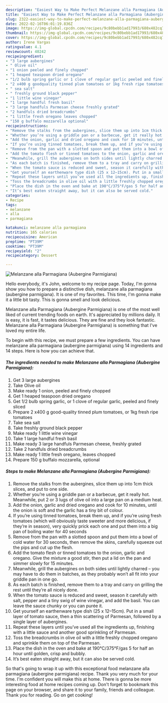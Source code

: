```yaml
---
description: "Easiest Way to Make Perfect Melanzane alla Parmagiana (Aubergine Parmigiana)"
title: "Easiest Way to Make Perfect Melanzane alla Parmagiana (Aubergine Parmigiana)"
slug: 2322-easiest-way-to-make-perfect-melanzane-alla-parmagiana-aubergine-parmigiana
date: 2022-02-16T06:01:19.836Z
image: https://img-global.cpcdn.com/recipes/9c80bebb1ad17993/680x482cq70/melanzane-alla-parmagiana-aubergine-parmigiana-recipe-main-photo.jpg
thumbnail: https://img-global.cpcdn.com/recipes/9c80bebb1ad17993/680x482cq70/melanzane-alla-parmagiana-aubergine-parmigiana-recipe-main-photo.jpg
cover: https://img-global.cpcdn.com/recipes/9c80bebb1ad17993/680x482cq70/melanzane-alla-parmagiana-aubergine-parmigiana-recipe-main-photo.jpg
author: Irene Vargas
ratingvalue: 4.1
reviewcount: 40242
recipeingredient:
- "3 large aubergines"
- " Olive oil"
- "1 onion peeled and finely chopped"
- "1 heaped teaspoon dried oregano"
- "1/2 bulb spring garlic or 1 clove of regular garlic peeled and finely sliced"
- "2 x400 g goodquality tinned plum tomatoes or 1kg fresh ripe tomatoes"
- " sea salt"
- " freshly ground black pepper"
- "1 little wine vinegar"
- "1 large handful fresh basil"
- "3 large handfuls Parmesan cheese freshly grated"
- "2 handfuls dried breadcrumbs"
- "1 little fresh oregano leaves chopped"
- "150 g buffalo mozzarella optional"
recipeinstructions:
- "Remove the stalks from the aubergines, slice them up into 1cm thick slices, and put to one side."
- "Whether you’re using a griddle pan or a barbecue, get it really hot. Meanwhile, put 2 or 3 lugs of olive oil into a large pan on a medium heat."
- "Add the onion, garlic and dried oregano and cook for 10 minutes, until the onion is soft and the garlic has a tiny bit of colour."
- "If you’re using tinned tomatoes, break them up, and if you’re using fresh tomatoes (which will obviously taste sweeter and more delicious, if they’re in season), very quickly prick each one and put them into a big pan of boiling water for 40 seconds"
- "Remove from the pan with a slotted spoon and put them into a bowl of cold water for 30 seconds, then remove the skins, carefully squeeze out the pips and cut up the flesh."
- "Add the tomato flesh or tinned tomatoes to the onion, garlic and oregano. Give the mixture a good stir, then put a lid on the pan and simmer slowly for 15 minutes."
- "Meanwhile, grill the aubergines on both sides until lightly charred – you may have to do them in batches, as they probably won’t all fit into your griddle pan in one go."
- "As each batch is finished, remove them to a tray and carry on grilling the rest until they’re all nicely done."
- "When the tomato sauce is reduced and sweet, season it carefully with salt, pepper and a tiny swig of wine vinegar, and add the basil. You can leave the sauce chunky or you can purée it."
- "Get yourself an earthenware type dish (25 x 12–15cm). Put in a small layer of tomato sauce, then a thin scattering of Parmesan, followed by a single layer of aubergines."
- "Repeat these layers until you’ve used all the ingredients up, finishing with a little sauce and another good sprinkling of Parmesan."
- "Toss the breadcrumbs in olive oil with a little freshly chopped oregano and sprinkle them on top of the Parmesan."
- "Place the dish in the oven and bake at 190°C/375°F/gas 5 for half an hour until golden, crisp and bubbly."
- "It’s best eaten straight away, but it can also be served cold."
categories:
- Recipe
tags:
- melanzane
- alla
- parmagiana

katakunci: melanzane alla parmagiana 
nutrition: 165 calories
recipecuisine: American
preptime: "PT39M"
cooktime: "PT39M"
recipeyield: "2"
recipecategory: Dessert

---
```



![Melanzane alla Parmagiana (Aubergine Parmigiana)](https://img-global.cpcdn.com/recipes/9c80bebb1ad17993/680x482cq70/melanzane-alla-parmagiana-aubergine-parmigiana-recipe-main-photo.jpg)

Hello everybody, it's John, welcome to my recipe page. Today, I'm gonna show you how to prepare a distinctive dish, melanzane alla parmagiana (aubergine parmigiana). It is one of my favorites. This time, I'm gonna make it a little bit tasty. This is gonna smell and look delicious.

Melanzane alla Parmagiana (Aubergine Parmigiana) is one of the most well liked of current trending foods on earth. It's appreciated by millions daily. It is easy, it is fast, it tastes delicious. They are fine and they look fantastic. Melanzane alla Parmagiana (Aubergine Parmigiana) is something that I've loved my entire life.




To begin with this recipe, we must prepare a few ingredients. You can have melanzane alla parmagiana (aubergine parmigiana) using 14 ingredients and 14 steps. Here is how you can achieve that.

<!--inarticleads1-->

##### The ingredients needed to make Melanzane alla Parmagiana (Aubergine Parmigiana):

1. Get 3 large aubergines
1. Take  Olive oil
1. Make ready 1 onion, peeled and finely chopped
1. Get 1 heaped teaspoon dried oregano
1. Get 1/2 bulb spring garlic, or 1 clove of regular garlic, peeled and finely sliced
1. Prepare 2 x400 g good-quality tinned plum tomatoes, or 1kg fresh ripe tomatoes
1. Take  sea salt
1. Take  freshly ground black pepper
1. Make ready 1 little wine vinegar
1. Take 1 large handful fresh basil
1. Make ready 3 large handfuls Parmesan cheese, freshly grated
1. Take 2 handfuls dried breadcrumbs
1. Make ready 1 little fresh oregano, leaves chopped
1. Prepare 150 g buffalo mozzarella, optional




<!--inarticleads2-->

##### Steps to make Melanzane alla Parmagiana (Aubergine Parmigiana):

1. Remove the stalks from the aubergines, slice them up into 1cm thick slices, and put to one side.
1. Whether you’re using a griddle pan or a barbecue, get it really hot. Meanwhile, put 2 or 3 lugs of olive oil into a large pan on a medium heat.
1. Add the onion, garlic and dried oregano and cook for 10 minutes, until the onion is soft and the garlic has a tiny bit of colour.
1. If you’re using tinned tomatoes, break them up, and if you’re using fresh tomatoes (which will obviously taste sweeter and more delicious, if they’re in season), very quickly prick each one and put them into a big pan of boiling water for 40 seconds
1. Remove from the pan with a slotted spoon and put them into a bowl of cold water for 30 seconds, then remove the skins, carefully squeeze out the pips and cut up the flesh.
1. Add the tomato flesh or tinned tomatoes to the onion, garlic and oregano. Give the mixture a good stir, then put a lid on the pan and simmer slowly for 15 minutes.
1. Meanwhile, grill the aubergines on both sides until lightly charred – you may have to do them in batches, as they probably won’t all fit into your griddle pan in one go.
1. As each batch is finished, remove them to a tray and carry on grilling the rest until they’re all nicely done.
1. When the tomato sauce is reduced and sweet, season it carefully with salt, pepper and a tiny swig of wine vinegar, and add the basil. You can leave the sauce chunky or you can purée it.
1. Get yourself an earthenware type dish (25 x 12–15cm). Put in a small layer of tomato sauce, then a thin scattering of Parmesan, followed by a single layer of aubergines.
1. Repeat these layers until you’ve used all the ingredients up, finishing with a little sauce and another good sprinkling of Parmesan.
1. Toss the breadcrumbs in olive oil with a little freshly chopped oregano and sprinkle them on top of the Parmesan.
1. Place the dish in the oven and bake at 190°C/375°F/gas 5 for half an hour until golden, crisp and bubbly.
1. It’s best eaten straight away, but it can also be served cold.




So that's going to wrap it up with this exceptional food melanzane alla parmagiana (aubergine parmigiana) recipe. Thank you very much for your time. I'm confident you will make this at home. There is gonna be more interesting food at home recipes coming up. Don't forget to bookmark this page on your browser, and share it to your family, friends and colleague. Thank you for reading. Go on get cooking!
